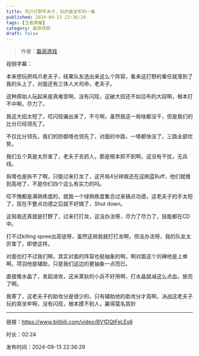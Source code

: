 ```yaml
---
title: 鸡爪打野牢夫子，玩的最坐牢的一集
published: 2024-09-13 22:36:29
tags: [王者荣耀]
category: 磊哥视频
draft: false
---
```



> 作者：[磊哥游戏](https://space.bilibili.com/268941858?spm_id_from=333.788.upinfo.head.click)

视频字幕：

本来想玩把鸡爪老夫子，结果队友选出来这么个阵容，看来这打野的重任就落到了我的头上了，对面还有三体人大司命，老夫子。

这种原始人玩起来是真难受啊，没有闪现，这破大招还不如吕布的大招啊，根本打不中啊，尽力了。

我这大招太短了，哎闪现骗出来了，不亏啊，虽然我这一局啥都没干，但是我们的比分已经领先了。

不仅比分领先，我们的防御塔也领先了，对面的中路，一塔都快没了，三路全部优势。

我们五个真是太厉害了，老夫子去抓人，那是根本抓不到啊，这没有干扰，无兵线。

拆塔也是拆不了啊，只能过来打龙了，这开局4分钟我还在这刷蓝Buff，他们就推到高地了，不是你们四个这么有实力的吗。

哎不愧都是满熟练度的，就我一个绿熟练度集合过来搞点功德，这老夫子的手太短了，现在不整点功德之后就不好搞了，Shut down。

这局我还真就是打野了，过来打打龙，这没办法呀，尽力了尽力了，技能都在CD中。

打不过killing spree出高徒呀，虽然这局我就打打龙啊，但没办法呀，我的队友太厉害了，即使这样。

对面也打不过我们啊，其实对面的阵容也挺抽象的啊，啊对面这个刘禅他是上单啊，项羽他是辅助，只是我们这边的更抽象一点而已。

直接推水晶了，发起进攻，这米莱狄的小兵不好用啊，打水晶就减这么点血，放完了啊。

我寄了，这老夫子的助攻分是很少的，只有辅助他的助攻分才高啊，决战这老夫子玩的真坐牢啊，没有闪现，根本摸不到人，赢得莫名其妙

---

链接：https://www.bilibili.com/video/BV1DQtFeLEs6

时长：02:24

发布时间：2024-09-13 22:36:29
